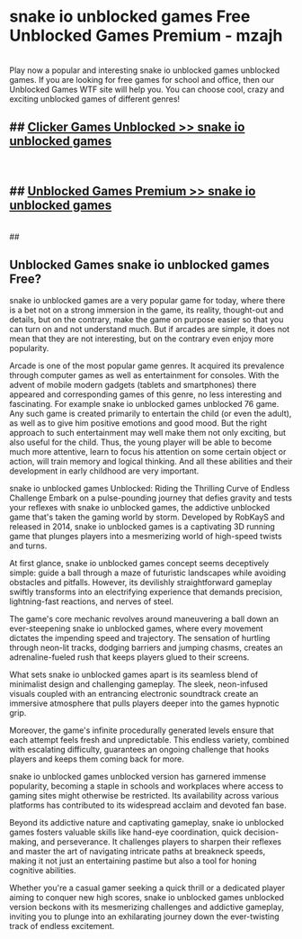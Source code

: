 # snake io unblocked games  Free Unblocked Games Premium - mzajh <br>
<br>
Play now a popular and interesting snake io unblocked games unblocked games. If you are looking for free games for school and office, then our Unblocked Games WTF site will help you. You can choose cool, crazy and exciting unblocked games of different genres!


## ##  [Clicker Games Unblocked >> snake io unblocked games](http://freeplayer.one?title=snake_io_unblocked_games&ref=UGames)
  <br>

##  ## [Unblocked Games Premium >> snake io unblocked games](http://freeplayer.one?title=snake_io_unblocked_games&ref=UGames)
  <br>
  ##



## Unblocked Games snake io unblocked games Free?

snake io unblocked games are a very popular game for today, where there is a bet not on a strong immersion in the game, its reality, thought-out and details, but on the contrary, make the game on purpose easier so that you can turn on and not understand much. But if arcades are simple, it does not mean that they are not interesting, but on the contrary even enjoy more popularity.

Arcade is one of the most popular game genres. It acquired its prevalence through computer games as well as entertainment for consoles. With the advent of mobile modern gadgets (tablets and smartphones) there appeared and corresponding games of this genre, no less interesting and fascinating. For example snake io unblocked games unblocked 76 game. Any such game is created primarily to entertain the child (or even the adult), as well as to give him positive emotions and good mood. But the right approach to such entertainment may well make them not only exciting, but also useful for the child. Thus, the young player will be able to become much more attentive, learn to focus his attention on some certain object or action, will train memory and logical thinking. And all these abilities and their development in early childhood are very important.

snake io unblocked games Unblocked: Riding the Thrilling Curve of Endless Challenge
Embark on a pulse-pounding journey that defies gravity and tests your reflexes with snake io unblocked games, the addictive unblocked game that's taken the gaming world by storm. Developed by RobKayS and released in 2014, snake io unblocked games is a captivating 3D running game that plunges players into a mesmerizing world of high-speed twists and turns.

At first glance, snake io unblocked games concept seems deceptively simple: guide a ball through a maze of futuristic landscapes while avoiding obstacles and pitfalls. However, its devilishly straightforward gameplay swiftly transforms into an electrifying experience that demands precision, lightning-fast reactions, and nerves of steel.

The game's core mechanic revolves around maneuvering a ball down an ever-steepening snake io unblocked games, where every movement dictates the impending speed and trajectory. The sensation of hurtling through neon-lit tracks, dodging barriers and jumping chasms, creates an adrenaline-fueled rush that keeps players glued to their screens.

What sets snake io unblocked games apart is its seamless blend of minimalist design and challenging gameplay. The sleek, neon-infused visuals coupled with an entrancing electronic soundtrack create an immersive atmosphere that pulls players deeper into the games hypnotic grip.

Moreover, the game's infinite procedurally generated levels ensure that each attempt feels fresh and unpredictable. This endless variety, combined with escalating difficulty, guarantees an ongoing challenge that hooks players and keeps them coming back for more.

snake io unblocked games unblocked version has garnered immense popularity, becoming a staple in schools and workplaces where access to gaming sites might otherwise be restricted. Its availability across various platforms has contributed to its widespread acclaim and devoted fan base.

Beyond its addictive nature and captivating gameplay, snake io unblocked games fosters valuable skills like hand-eye coordination, quick decision-making, and perseverance. It challenges players to sharpen their reflexes and master the art of navigating intricate paths at breakneck speeds, making it not just an entertaining pastime but also a tool for honing cognitive abilities.

Whether you're a casual gamer seeking a quick thrill or a dedicated player aiming to conquer new high scores, snake io unblocked games unblocked version beckons with its mesmerizing challenges and addictive gameplay, inviting you to plunge into an exhilarating journey down the ever-twisting track of endless excitement.